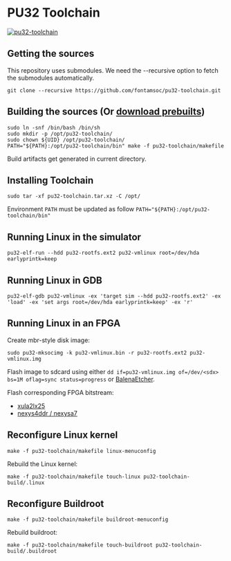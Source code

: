 # PU32 Toolchain
[![pu32-toolchain](https://github.com/fontamsoc/pu32-toolchain/actions/workflows/release.yml/badge.svg)](https://github.com/fontamsoc/pu32-toolchain/actions/workflows/release.yml)

## Getting the sources

This repository uses submodules.
We need the --recursive option to fetch the submodules automatically.

	git clone --recursive https://github.com/fontamsoc/pu32-toolchain.git

## Building the sources (Or [download prebuilts](https://github.com/fontamsoc/pu32-toolchain/releases/latest))

	sudo ln -snf /bin/bash /bin/sh
	sudo mkdir -p /opt/pu32-toolchain/
	sudo chown ${UID} /opt/pu32-toolchain/
	PATH="${PATH}:/opt/pu32-toolchain/bin" make -f pu32-toolchain/makefile

Build artifacts get generated in current directory.

## Installing Toolchain

	sudo tar -xf pu32-toolchain.tar.xz -C /opt/

Environment `PATH` must be updated as follow `PATH="${PATH}:/opt/pu32-toolchain/bin"`

## Running Linux in the simulator

	pu32-elf-run --hdd pu32-rootfs.ext2 pu32-vmlinux root=/dev/hda earlyprintk=keep

## Running Linux in GDB

	pu32-elf-gdb pu32-vmlinux -ex 'target sim --hdd pu32-rootfs.ext2' -ex 'load' -ex 'set args root=/dev/hda earlyprintk=keep' -ex 'r'

## Running Linux in an FPGA

Create mbr-style disk image:

	sudo pu32-mksocimg -k pu32-vmlinux.bin -r pu32-rootfs.ext2 pu32-vmlinux.img

Flash image to sdcard using either `dd if=pu32-vmlinux.img of=/dev/<sdx> bs=1M oflag=sync status=progress` or [BalenaEtcher](https://www.balena.io/etcher).

Flash corresponding FPGA bitstream:
- [xula2lx25](xula2lx25.bit)
- [nexys4ddr / nexysa7](nexys4ddr.bit)

## Reconfigure Linux kernel

	make -f pu32-toolchain/makefile linux-menuconfig

Rebuild the Linux kernel:

	make -f pu32-toolchain/makefile touch-linux pu32-toolchain-build/.linux

## Reconfigure Buildroot

	make -f pu32-toolchain/makefile buildroot-menuconfig

Rebuild buildroot:

	make -f pu32-toolchain/makefile touch-buildroot pu32-toolchain-build/.buildroot
